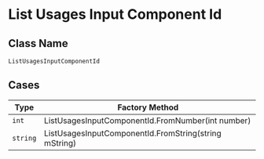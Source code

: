 
# List Usages Input Component Id

## Class Name

`ListUsagesInputComponentId`

## Cases

| Type | Factory Method |
|  --- | --- |
| `int` | ListUsagesInputComponentId.FromNumber(int number) |
| `string` | ListUsagesInputComponentId.FromString(string mString) |

